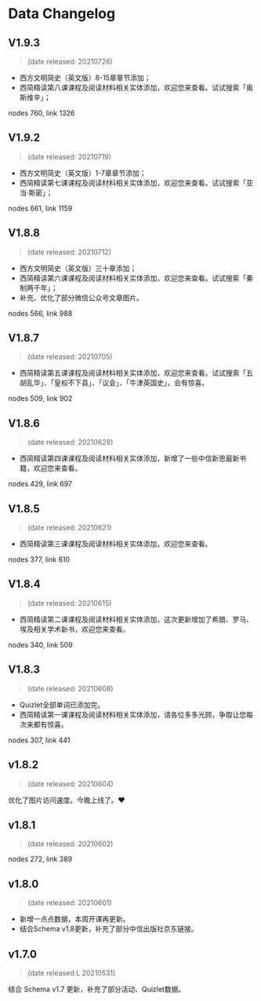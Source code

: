 
# Data Changelog

## V1.9.3

> (date released: 20210726)

- 西方文明简史（英文版）8-15章章节添加；
- 西简精读第八课课程及阅读材料相关实体添加，欢迎您来查看。试试搜索「奥斯维辛」；

nodes 760, link 1326

## V1.9.2

> (date released: 20210719)

- 西方文明简史（英文版）1-7章章节添加；
- 西简精读第七课课程及阅读材料相关实体添加，欢迎您来查看。试试搜索「亚当·斯密」；

nodes 661, link 1159

## V1.8.8

> (date released: 20210712)

- 西方文明简史（英文版）三十章添加；
- 西简精读第六课课程及阅读材料相关实体添加，欢迎您来查看。试试搜索「秦制两千年」；
- 补充、优化了部分微信公众号文章图片。

nodes 566, link 988

## V1.8.7

> (date released: 20210705)

- 西简精读第五课课程及阅读材料相关实体添加，欢迎您来查看。试试搜索「五胡乱华」、「皇权不下县」、「议会」、「牛津英国史」，会有惊喜。

nodes 509, link 902

## V1.8.6

> (date released: 20210628)

- 西简精读第四课课程及阅读材料相关实体添加，新增了一些中信新思最新书籍，欢迎您来查看。

nodes 429, link 697

## V1.8.5

> (date released: 20210621)

- 西简精读第三课课程及阅读材料相关实体添加，欢迎您来查看。

nodes 377, link 610

## V1.8.4

> (date released: 20210615)

- 西简精读第二课课程及阅读材料相关实体添加，这次更新增加了希腊、罗马、埃及相关学术新书，欢迎您来查看。

nodes 340, link 509

## V1.8.3

> (date released: 20210608)

- Quizlet全部单词已添加完。
- 西简精读第一课课程及阅读材料相关实体添加，请各位多多光顾，争取让您每次来都有惊喜。

nodes 307, link 441

## v1.8.2

> (date released: 20210604)

优化了图片访问速度。今晚上线了。❤️

## v1.8.1 

> (date released: 20210602)

nodes 272, link 389

## v1.8.0

> (date released: 20210601)

- 新增一点点数据，本周开课再更新。
- 结合Schema v1.8更新，补充了部分中信出版社京东链接。

## v1.7.0

> (date released:L 20210531)

结合 Schema v1.7 更新，补充了部分活动、Quizlet数据。
